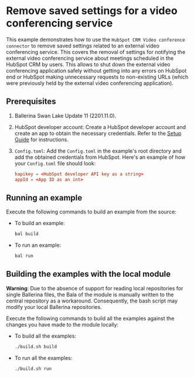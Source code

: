# Remove saved settings for a video conferencing service

This example demonstrates how to use the `HubSpot CRM Video conference connector` to remove saved settings related to an external video conferencing service. This covers the removal of settings for notifying the external video conferencing service about meetings scheduled in the HubSpot CRM by users. This allows to shut down the external video conferencing application safely without getting into any errors on HubSpot end or HubSpot making unnecessary requests to non-existing URLs (which were previously held by the external video conferencing application).

## Prerequisites

1. Ballerina Swan Lake Update 11 (2201.11.0).

2. HubSpot developer account: Create a HubSpot developer account and create an app to obtain the necessary credentials. Refer to the [Setup Guide](https://github.com/ballerina-platform/module-ballerinax-hubspot.crm.extensions.videoconferencing/tree/main/ballerina/README.md) for instructions.

3. `Config.toml`: Add the `Config.toml` in the example's root directory and add the obtained credentials from HubSpot. Here's an example of how your `Config.toml` file should look:

    ```toml
    hapikey = <HubSpot developer API key as a string>
    appId = <App ID as an int>
    ```

## Running an example

Execute the following commands to build an example from the source:

- To build an example:

  ```bash
  bal build
  ```

- To run an example:

  ```bash
  bal run
  ```

## Building the examples with the local module

**Warning**: Due to the absence of support for reading local repositories for single Ballerina files, the Bala of the module is manually written to the central repository as a workaround. Consequently, the bash script may modify your local Ballerina repositories.

Execute the following commands to build all the examples against the changes you have made to the module locally:

- To build all the examples:

  ```bash
  ./build.sh build
  ```
  
- To run all the examples:

  ```bash
  ./build.sh run
  ```
